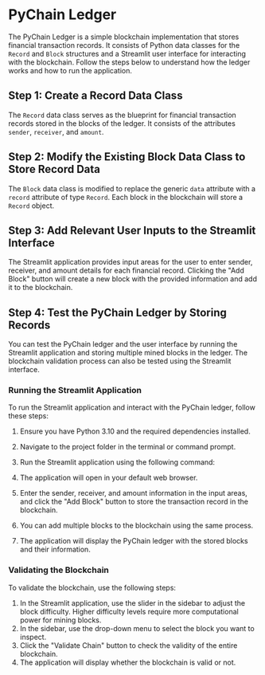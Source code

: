 # PyChain Ledger

The PyChain Ledger is a simple blockchain implementation that stores financial transaction records. It consists of Python data classes for the `Record` and `Block` structures and a Streamlit user interface for interacting with the blockchain. Follow the steps below to understand how the ledger works and how to run the application.

## Step 1: Create a Record Data Class
The `Record` data class serves as the blueprint for financial transaction records stored in the blocks of the ledger. It consists of the attributes `sender`, `receiver`, and `amount`.

## Step 2: Modify the Existing Block Data Class to Store Record Data
The `Block` data class is modified to replace the generic `data` attribute with a `record` attribute of type `Record`. Each block in the blockchain will store a `Record` object.

## Step 3: Add Relevant User Inputs to the Streamlit Interface
The Streamlit application provides input areas for the user to enter sender, receiver, and amount details for each financial record. Clicking the "Add Block" button will create a new block with the provided information and add it to the blockchain.

## Step 4: Test the PyChain Ledger by Storing Records
You can test the PyChain ledger and the user interface by running the Streamlit application and storing multiple mined blocks in the ledger. The blockchain validation process can also be tested using the Streamlit interface.

### Running the Streamlit Application
To run the Streamlit application and interact with the PyChain ledger, follow these steps:

1. Ensure you have Python 3.10 and the required dependencies installed.
2. Navigate to the project folder in the terminal or command prompt.
3. Run the Streamlit application using the following command:


4. The application will open in your default web browser.
5. Enter the sender, receiver, and amount information in the input areas, and click the "Add Block" button to store the transaction record in the blockchain.
6. You can add multiple blocks to the blockchain using the same process.
7. The application will display the PyChain ledger with the stored blocks and their information.

### Validating the Blockchain
To validate the blockchain, use the following steps:

1. In the Streamlit application, use the slider in the sidebar to adjust the block difficulty. Higher difficulty levels require more computational power for mining blocks.
2. In the sidebar, use the drop-down menu to select the block you want to inspect.
3. Click the "Validate Chain" button to check the validity of the entire blockchain.
4. The application will display whether the blockchain is valid or not.

